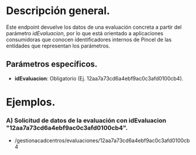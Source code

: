 # Descripción general.

Este endpoint devuelve los datos de una evaluación concreta a partir del parámetro _idEvaluacion_, por lo que está orientado a aplicaciones consumidoras que conocen identificadores internos de Pincel de las entidades que representan los parámetros.

## Parámetros específicos.

* **idEvaluacion**: Obligatorio (Ej. 12aa7a73cd6a4ebf9ac0c3afd0100cb4).

# Ejemplos.
### A) Solicitud de datos de la evaluación con idEvaluacion "12aa7a73cd6a4ebf9ac0c3afd0100cb4".
* /gestionacadcentros/evaluaciones/12aa7a73cd6a4ebf9ac0c3afd0100cb4

